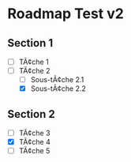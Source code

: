 # Roadmap Test v2

## Section 1

- [ ] TÃ¢che 1
- [ ] TÃ¢che 2
  - [ ] Sous-tÃ¢che 2.1
  - [x] Sous-tÃ¢che 2.2

## Section 2

- [ ] TÃ¢che 3
- [x] TÃ¢che 4
- [ ] TÃ¢che 5
